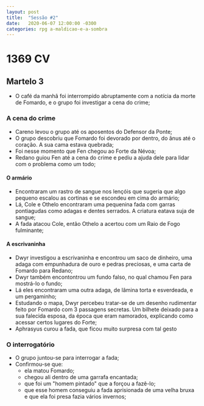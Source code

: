 ```yaml
---
layout: post
title:  "Sessão #2"
date:   2020-06-07 12:00:00 -0300
categories: rpg a-maldicao-e-a-sombra
---
```

# 1369 CV

## Martelo 3
- O café da manhã foi interrompido abruptamente com a notícia da morte de Fomardo, e o grupo foi investigar a cena do crime;

### A cena do crime

- Careno levou o grupo até os aposentos do Defensor da Ponte;
- O grupo descobriu que Fomardo foi devorado por dentro, do ânus até o coração. A sua cama estava quebrada;
- Foi nesse momento que Fen chegou ao Forte da Névoa;
- Redano guiou Fen até a cena do crime e pediu a ajuda dele para lidar com o problema como um todo;

#### O armário
- Encontraram um rastro de sangue nos lençóis que sugeria que algo pequeno escalou as cortinas e se escondeu em cima do armário;
- Lá, Cole e Othelo encontraram uma pequenina fada com garras pontiagudas como adagas e dentes serrados. A criatura eatava suja de sangue;
- A fada atacou Cole, então Othelo a acertou com um Raio de Fogo fulminante;

#### A escrivaninha
- Dwyr investigou a escrivaninha e encontrou um saco de dinheiro, uma adaga com empunhadura de ouro e pedras preciosas, e uma carta de Fomardo para Redano;
- Dwyr também encontontrou um fundo falso, no qual chamou Fen para mostrá-lo o fundo;
- Lá eles encontraram uma outra adaga, de lâmina torta e esverdeada, e um pergaminho;
- Estudando o mapa, Dwyr percebeu tratar-se de um desenho rudimentar feito por Fomardo com 3 passagens secretas. Um bilhete deixado para a sua falecida esposa, da época que eram namorados, explicando como acessar certos lugares do Forte;
- Aphrasyus curou a fada, que ficou muito surpresa com tal gesto

### O interrogatório
- O grupo juntou-se para interrogar a fada;
- Confirmou-se que: 
    - ela matou Fomardo;
    - chegou ali dentro de uma garrafa encantada;
    - que foi um "homem pintado" que a forçou a fazê-lo;
    - que esse homem conseguiu a fada aprisionada de uma velha bruxa e que ela foi presa fazia vários invernos;


